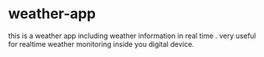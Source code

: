 # weather-app
this is a weather app including weather information in real time .
very useful for realtime weather monitoring inside you digital device.
